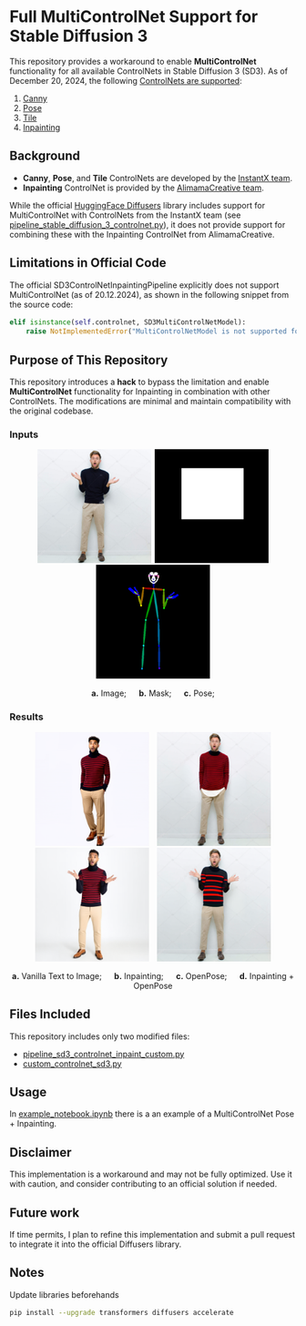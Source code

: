 # Full MultiControlNet Support for Stable Diffusion 3

This repository provides a workaround to enable **MultiControlNet** functionality for all available ControlNets in Stable Diffusion 3 (SD3). As of December 20, 2024, the following [ControlNets are supported](https://huggingface.co/docs/diffusers/en/api/pipelines/controlnet_sd3):
1. [Canny](https://huggingface.co/InstantX/SD3-Controlnet-Canny)
2. [Pose](https://huggingface.co/InstantX/SD3-Controlnet-Pose)
3. [Tile](https://huggingface.co/InstantX/SD3-Controlnet-Tile)
4. [Inpainting](https://huggingface.co/alimama-creative/SD3-Controlnet-Inpainting)

## Background
- **Canny**, **Pose**, and **Tile** ControlNets are developed by the [InstantX team](https://huggingface.co/InstantX).
- **Inpainting** ControlNet is provided by the [AlimamaCreative team](https://huggingface.co/alimama-creative/SD3-Controlnet-Inpainting).

While the official [HuggingFace Diffusers](https://github.com/huggingface/diffusers) library includes support for MultiControlNet with ControlNets from the InstantX team (see [pipeline_stable_diffusion_3_controlnet.py](https://github.com/huggingface/diffusers/blob/main/src/diffusers/pipelines/controlnet_sd3/pipeline_stable_diffusion_3_controlnet.py)), it does not provide support for combining these with the Inpainting ControlNet from AlimamaCreative.

## Limitations in Official Code

The official SD3ControlNetInpaintingPipeline explicitly does not support MultiControlNet (as of 20.12.2024), as shown in the following snippet from the source code:
```python
elif isinstance(self.controlnet, SD3MultiControlNetModel):
    raise NotImplementedError("MultiControlNetModel is not supported for SD3ControlNetInpaintingPipeline.")
```
## Purpose of This Repository

This repository introduces a **hack** to bypass the limitation and enable **MultiControlNet** functionality for Inpainting in combination with other ControlNets. The modifications are minimal and maintain compatibility with the original codebase.

### Inputs
<div align="center">
<p float="left">
<figure style="display: inline-block; margin: 0 1px; width: 200px;">
<img src="assets/sample_image.png" width="200" />
</figure>
<figure style="display: inline-block; margin: 0 1px; width: 200px;">
<img src="assets/sample_mask.png" width="200" />
</figure>
<figure style="display: inline-block; margin: 0 1px; width: 200px;">
<img src="assets/sample_pose_1.png" width="200" />
</figure>
</p>
</div>
<p align="center">
<b>a.</b> Image; &emsp; <b>b.</b> Mask; &emsp; <b>c.</b> Pose;
</p>

### Results
<div align="center">
<p float="left">
<figure style="display: inline-block; margin: 0 5px; width: 200px;">
<img src="assets/res_0.png" width="200" />
</figure>
<figure style="display: inline-block; margin: 0 5px; width: 200px;">
<img src="assets/res_1.png" width="200" />
</figure>
<figure style="display: inline-block; margin: 0 5px; width: 200px;">
<img src="assets/res_2.png" width="200" />
</figure>
<figure style="display: inline-block; margin: 0 5px; width: 200px;">
<img src="assets/res_3.png" width="200" />
</figure>
</p>
</div>

<p align="center">
<b>a.</b> Vanilla Text to Image; &emsp; <b>b.</b> Inpainting; &emsp; <b>c.</b> OpenPose; &emsp; <b>d.</b> Inpainting + OpenPose 
</p>

## Files Included
This repository includes only two modified files:
- [pipeline_sd3_controlnet_inpaint_custom.py](pipeline_sd3_controlnet_inpaint_custom.py)
- [custom_controlnet_sd3.py](custom_controlnet_sd3.py)

## Usage

In [example_notebook.ipynb](example_notebook.ipynb) there is a an example of a MultiControlNet Pose + Inpainting. 

## Disclaimer

This implementation is a workaround and may not be fully optimized. Use it with caution, and consider contributing to an official solution if needed.

## Future work
If time permits, I plan to refine this implementation and submit a pull request to integrate it into the official Diffusers library.

## Notes

Update libraries beforehands
```bash
pip install --upgrade transformers diffusers accelerate
```